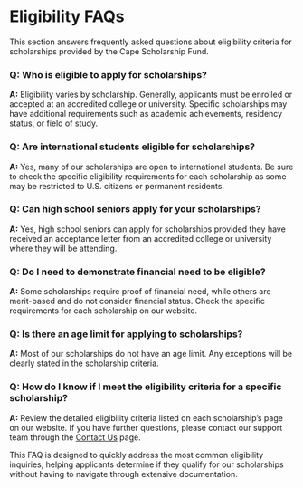 # Eligibility FAQs

This section answers frequently asked questions about eligibility criteria for scholarships provided by the Cape Scholarship Fund.

### Q: Who is eligible to apply for scholarships?

**A:** Eligibility varies by scholarship. Generally, applicants must be enrolled or accepted at an accredited college or university. Specific scholarships may have additional requirements such as academic achievements, residency status, or field of study.

### Q: Are international students eligible for scholarships?

**A:** Yes, many of our scholarships are open to international students. Be sure to check the specific eligibility requirements for each scholarship as some may be restricted to U.S. citizens or permanent residents.

### Q: Can high school seniors apply for your scholarships?

**A:** Yes, high school seniors can apply for scholarships provided they have received an acceptance letter from an accredited college or university where they will be attending.

### Q: Do I need to demonstrate financial need to be eligible?

**A:** Some scholarships require proof of financial need, while others are merit-based and do not consider financial status. Check the specific requirements for each scholarship on our website.

### Q: Is there an age limit for applying to scholarships?

**A:** Most of our scholarships do not have an age limit. Any exceptions will be clearly stated in the scholarship criteria.

### Q: How do I know if I meet the eligibility criteria for a specific scholarship?

**A:** Review the detailed eligibility criteria listed on each scholarship’s page on our website. If you have further questions, please contact our support team through the [Contact Us](/contact-us) page.

This FAQ is designed to quickly address the most common eligibility inquiries, helping applicants determine if they qualify for our scholarships without having to navigate through extensive documentation.
